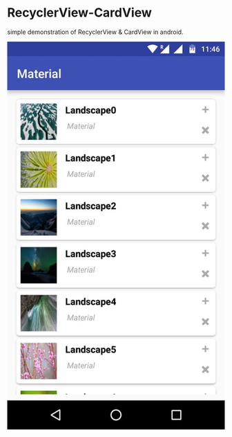 # RecyclerView-CardView
simple demonstration of RecyclerView  &amp; CardView in android.

![alt tag](https://raw.githubusercontent.com/gauravraul/RecyclerView-CardView/master/ss-card.jpg)
